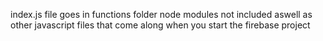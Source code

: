 index.js file goes in functions folder 
node modules not included aswell as other javascript files that come along when you start the firebase project




